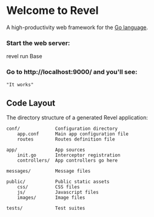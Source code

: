 # Welcome to Revel

A high-productivity web framework for the [Go language](http://www.golang.org/).


### Start the web server:

   revel run Base

### Go to http://localhost:9000/ and you'll see:

    "It works"

## Code Layout

The directory structure of a generated Revel application:

    conf/             Configuration directory
        app.conf      Main app configuration file
        routes        Routes definition file

    app/              App sources
        init.go       Interceptor registration
        controllers/  App controllers go here

    messages/         Message files

    public/           Public static assets
        css/          CSS files
        js/           Javascript files
        images/       Image files

    tests/            Test suites
